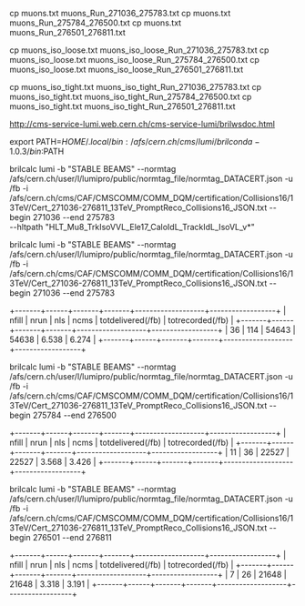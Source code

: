 

cp muons.txt muons_Run_271036_275783.txt
cp muons.txt muons_Run_275784_276500.txt
cp muons.txt muons_Run_276501_276811.txt


cp muons_iso_loose.txt muons_iso_loose_Run_271036_275783.txt
cp muons_iso_loose.txt muons_iso_loose_Run_275784_276500.txt
cp muons_iso_loose.txt muons_iso_loose_Run_276501_276811.txt


cp muons_iso_tight.txt muons_iso_tight_Run_271036_275783.txt
cp muons_iso_tight.txt muons_iso_tight_Run_275784_276500.txt
cp muons_iso_tight.txt muons_iso_tight_Run_276501_276811.txt



http://cms-service-lumi.web.cern.ch/cms-service-lumi/brilwsdoc.html

export PATH=$HOME/.local/bin:/afs/cern.ch/cms/lumi/brilconda-1.0.3/bin:$PATH


brilcalc lumi -b "STABLE BEAMS" --normtag /afs/cern.ch/user/l/lumipro/public/normtag_file/normtag_DATACERT.json -u /fb -i  /afs/cern.ch/cms/CAF/CMSCOMM/COMM_DQM/certification/Collisions16/13TeV/Cert_271036-276811_13TeV_PromptReco_Collisions16_JSON.txt  --begin 271036 --end 275783   \
--hltpath "HLT_Mu8_TrkIsoVVL_Ele17_CaloIdL_TrackIdL_IsoVL_v*"




brilcalc lumi -b "STABLE BEAMS" --normtag /afs/cern.ch/user/l/lumipro/public/normtag_file/normtag_DATACERT.json -u /fb -i  /afs/cern.ch/cms/CAF/CMSCOMM/COMM_DQM/certification/Collisions16/13TeV/Cert_271036-276811_13TeV_PromptReco_Collisions16_JSON.txt  --begin 271036 --end 275783

+-------+------+-------+-------+-------------------+------------------+
| nfill | nrun | nls   | ncms  | totdelivered(/fb) | totrecorded(/fb) |
+-------+------+-------+-------+-------------------+------------------+
| 36    | 114  | 54643 | 54638 | 6.538             | 6.274            |
+-------+------+-------+-------+-------------------+------------------+


brilcalc lumi -b "STABLE BEAMS" --normtag /afs/cern.ch/user/l/lumipro/public/normtag_file/normtag_DATACERT.json -u /fb -i  /afs/cern.ch/cms/CAF/CMSCOMM/COMM_DQM/certification/Collisions16/13TeV/Cert_271036-276811_13TeV_PromptReco_Collisions16_JSON.txt  --begin 275784 --end 276500

+-------+------+-------+-------+-------------------+------------------+
| nfill | nrun | nls   | ncms  | totdelivered(/fb) | totrecorded(/fb) |
+-------+------+-------+-------+-------------------+------------------+
| 11    | 36   | 22527 | 22527 | 3.568             | 3.426            |
+-------+------+-------+-------+-------------------+------------------+


brilcalc lumi -b "STABLE BEAMS" --normtag /afs/cern.ch/user/l/lumipro/public/normtag_file/normtag_DATACERT.json -u /fb -i  /afs/cern.ch/cms/CAF/CMSCOMM/COMM_DQM/certification/Collisions16/13TeV/Cert_271036-276811_13TeV_PromptReco_Collisions16_JSON.txt  --begin 276501 --end 276811


+-------+------+-------+-------+-------------------+------------------+
| nfill | nrun | nls   | ncms  | totdelivered(/fb) | totrecorded(/fb) |
+-------+------+-------+-------+-------------------+------------------+
| 7     | 26   | 21648 | 21648 | 3.318             | 3.191            |
+-------+------+-------+-------+-------------------+------------------+
